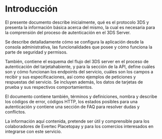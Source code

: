 # Introducción

El presente documento describe inicialmente, qué es el protocolo 3DS y presenta la información básica acerca del mismo, la cual es necesaria para la comprensión del proceso de autenticación en el 3DS Server. 

Se describe detalladamente cómo se configura la aplicación desde la consola administrativa, las funcionalidades que posee y cómo funciona la parte de seguridad y permisos.

También, contiene el esquema del flujo del 3DS server en el proceso de autenticación del tarjetahabiente, y para la sección de la API, define cuáles son y cómo funcionan los endpoints del servicio, cuáles son los campos a recibir y sus especificaciones, así como ejemplos de peticiones y respuestas del servicio. Se incluyen además, los datos de tarjetas de prueba y sus respectivos comportamientos.

El documento contiene también, términos y definiciones, nombra y describe los códigos de error, códigos HTTP, los estados posibles para una autenticación y contiene una sección de FAQ para resolver dudas y conflictos.

La información aquí contenida, pretende ser útil y comprensible para los colaboradores de Evertec Placetopay y para los comercios interesados en integrarse con este servicio.
